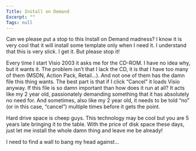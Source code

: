 ```yaml
---
Title: Install on Demand
Excerpt: ""
Tags: null
---
```

<div class="Section1"> Can we please put a stop to this Install on Demand madness? I know it is very cool that it will install some template only when I need it. I understand that this is very slick. I get it. But please stop it!
  
 Every time I start Visio 2003 it asks me for the CD-ROM. I have no idea why, but it wants it. The problem isn&rsquo;t that I lack the CD, it is that I have too many of them (MSDN, Action Pack, Retail&hellip;). And not one of them has the damn file this thing wants. The best part is that if I click &ldquo;Cancel&rdquo; it loads Visio anyway. If this file is so damn important than how does it run at all? It acts like my 2 year old, passionately demanding something that it has absolutely no need for. And sometimes, also like my 2 year old, it needs to be told &ldquo;no&rdquo; (or in this case, &ldquo;cancel&rdquo;) multiple times before it gets the point.
  
 Hard drive space is cheep guys. This technology may be cool but you are 5 years late bringing it to the table. With the price of disk space these days, just let me install the whole damn thing and leave me be already!
  
 I need to find a wall to bang my head against&hellip;
</div>